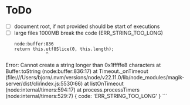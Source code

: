 # ToDo

-[ ] document root, if not provided should be start of executions
-[ ] large files 1000MB break the code (ERR_STRING_TOO_LONG)
    ```
  node:buffer:836
    return this.utf8Slice(0, this.length);
                ^

Error: Cannot create a string longer than 0x1fffffe8 characters
at Buffer.toString (node:buffer:836:17)
at Timeout._onTimeout (file:///Users/bjorn/.nvm/versions/node/v22.11.0/lib/node_modules/magik-server/dist/cli/index.js:5530:66)
at listOnTimeout (node:internal/timers:594:17)
at process.processTimers (node:internal/timers:529:7) {
code: 'ERR_STRING_TOO_LONG'
}
    ```
